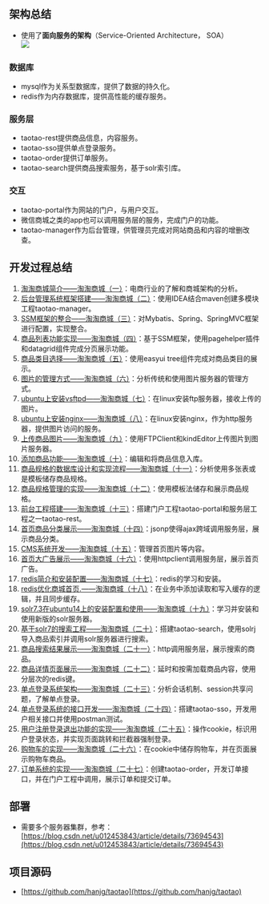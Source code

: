 ## 架构总结 ##
- 使用了**面向服务的架构**（Service-Oriented Architecture， SOA）<br>![](https://img-blog.csdn.net/20180423164420102)

### 数据库 ###
- mysql作为关系型数据库，提供了数据的持久化。
- redis作为内存数据库，提供高性能的缓存服务。


### 服务层 ###
- taotao-rest提供商品信息，内容服务。
- taotao-sso提供单点登录服务。
- taotao-order提供订单服务。
- taotao-search提供商品搜索服务，基于solr索引库。

### 交互 ###
- taotao-portal作为网站的门户，与用户交互。
- 微信商城之类的app也可以调用服务层的服务，完成门户的功能。
- taotao-manager作为后台管理，供管理员完成对网站商品和内容的增删改查。

## 开发过程总结 ##
1. [淘淘商城简介——淘淘商城（一）](https://blog.csdn.net/qq_40369829/article/details/79515237)：电商行业的了解和商城架构的分析。
2. [后台管理系统框架搭建——淘淘商城（二）](https://blog.csdn.net/qq_40369829/article/details/79515255——淘淘商城（二）)：使用IDEA结合maven创建多模块工程taotao-manager。
3. [SSM框架的整合——淘淘商城（三）](https://blog.csdn.net/qq_40369829/article/details/79515268)：对Mybatis、Spring、SpringMVC框架进行配置，实现整合。
4. [商品列表功能实现——淘淘商城（四）](https://blog.csdn.net/qq_40369829/article/details/79515278)：基于SSM框架，使用pagehelper插件和datagrid组件完成分页展示功能。
5. [商品类目选择——淘淘商城（五）](https://blog.csdn.net/qq_40369829/article/details/79515291)：使用easyui tree组件完成对商品类目的展示。
6. [图片的管理方式——淘淘商城（六）](https://blog.csdn.net/qq_40369829/article/details/79515349)：分析传统和使用图片服务器的管理方式。
7. [ubuntu上安装vsftpd——淘淘商城（七）](https://blog.csdn.net/qq_40369829/article/details/79515361)：在linux安装ftp服务器，接收上传的图片。
8. [ubuntu上安装nginx——淘淘商城（八）](https://blog.csdn.net/qq_40369829/article/details/79515383)：在linux安装nginx，作为http服务器，提供图片访问的服务。
9. [上传商品图片——淘淘商城（九）](https://blog.csdn.net/qq_40369829/article/details/79515562)：使用FTPClient和kindEditor上传图片到图片服务器。 
10. [添加商品功能——淘淘商城（十）](https://blog.csdn.net/qq_40369829/article/details/79515577)：编辑和将商品信息入库。
11. [商品规格的数据库设计和实现流程——淘淘商城（十一）](https://blog.csdn.net/qq_40369829/article/details/79515596)：分析使用多张表或是模板储存商品规格。
12. [商品规格管理的实现——淘淘商城（十二）](https://blog.csdn.net/qq_40369829/article/details/79515608)：使用模板法储存和展示商品规格。
13. [前台工程搭建——淘淘商城（十三）](https://blog.csdn.net/qq_40369829/article/details/79674013)：搭建门户工程taotao-portal和服务层工程之一taotao-rest。
14. [首页商品分类展示——淘淘商城（十四）](https://blog.csdn.net/qq_40369829/article/details/79674028)：jsonp使得ajax跨域调用服务层，展示商品分类。
15. [CMS系统开发——淘淘商城（十五）](https://blog.csdn.net/qq_40369829/article/details/79814698)：管理首页图片等内容。
16. [首页大广告展示——淘淘商城（十六）](https://blog.csdn.net/qq_40369829/article/details/79814842)：使用httpclient调用服务层，展示首页广告。
17. [redis简介和安装配置——淘淘商城（十七）](https://blog.csdn.net/qq_40369829/article/details/79824618)：redis的学习和安装。
18. [redis优化商城首页.——淘淘商城（十八）](https://blog.csdn.net/qq_40369829/article/details/79824676)：在业务中添加读取和写入缓存的逻辑，并且同步缓存。
19. [solr7.3在ubuntu14上的安装配置和使用——淘淘商城（十九）](https://blog.csdn.net/qq_40369829/article/details/79926799)：学习并安装和使用新版的solr服务器。
20. [基于solr7的搜索工程——淘淘商城（二十）](https://blog.csdn.net/qq_40369829/article/details/79927003)：搭建taotao-search，使用solrj导入商品索引并调用solr服务器进行搜索。
21. [商品搜索结果展示——淘淘商城（二十一）](https://blog.csdn.net/qq_40369829/article/details/79948146)：http调用服务层，展示搜索的商品。
22. [商品详情页面展示——淘淘商城（二十二）](https://blog.csdn.net/qq_40369829/article/details/79948164)：延时和按需加载商品内容，使用分层次的redis键。
23. [单点登录系统架构——淘淘商城（二十三）](https://blog.csdn.net/qq_40369829/article/details/80024572)：分析会话机制、session共享问题，了解单点登录。
24. [单点登录系统的接口开发——淘淘商城（二十四）](https://blog.csdn.net/qq_40369829/article/details/80024669)：搭建taotao-sso，开发用户相关接口并使用postman测试。
25. [用户注册登录退出功能的实现——淘淘商城（二十五）](https://blog.csdn.net/qq_40369829/article/details/80024973)：操作cookie，标识用户登录状态，并实现页面跳转和拦截器强制登录。
26. [购物车的实现——淘淘商城（二十六）](https://blog.csdn.net/qq_40369829/article/details/80047469)：在cookie中储存购物车，并在页面展示购物车商品。
27. [订单系统的实现——淘淘商城（二十七）](https://blog.csdn.net/qq_40369829/article/details/80054160)：创建taotao-order，开发订单接口，并在门户工程中调用，展示订单和提交订单。

## 部署 ##
- 需要多个服务器集群，参考：[https://blog.csdn.net/u012453843/article/details/73694543](https://blog.csdn.net/u012453843/article/details/73694543)

## 项目源码 ##
- [https://github.com/hanjg/taotao](https://github.com/hanjg/taotao)
